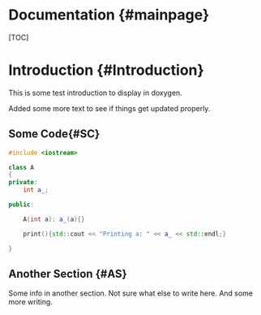 Documentation {#mainpage}
=============
[TOC]

# Introduction {#Introduction}

This is some test introduction to display in doxygen.

Added some more text to see if things get updated properly.

## Some Code{#SC}

~~~~~~~~~~~~~~~~~~~~~~~cpp
#include <iostream>

class A
{
private:
    int a_;

public:

    A(int a): a_(a){}

    print(){std::cout << "Printing a: " << a_ << std::endl;}

}
~~~~~~~~~~~~~~~~~~~~~~~

## Another Section {#AS}

Some info in another section. Not sure what else to write here. And some more
writing.

